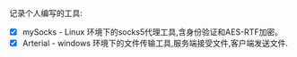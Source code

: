 记录个人编写的工具:

- [x] mySocks - Linux 环境下的socks5代理工具,含身份验证和AES-RTF加密。
- [x] Arterial -  windows 环境下的文件传输工具,服务端接受文件,客户端发送文件.
